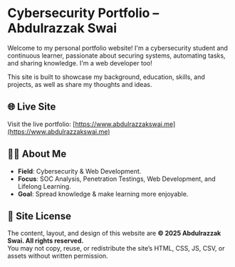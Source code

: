 # Cybersecurity Portfolio – Abdulrazzak Swai

Welcome to my personal portfolio website! I'm a cybersecurity student and continuous learner, passionate about securing systems, automating tasks, and sharing knowledge. I'm a web developer too!

This site is built to showcase my background, education, skills, and projects, as well as share my thoughts and ideas.

## 🌐 Live Site

Visit the live portfolio: [https://www.abdulrazzakswai.me](https://www.abdulrazzakswai.me)

## 👨‍💻 About Me

- **Field**: Cybersecurity & Web Development.
- **Focus**: SOC Analysis, Penetration Testings, Web Development, and Lifelong Learning.
- **Goal**: Spread knowledge & make learning more enjoyable.

## 🚫 Site License

The content, layout, and design of this website are **© 2025 Abdulrazzak Swai. All rights reserved.**  
You may not copy, reuse, or redistribute the site’s HTML, CSS, JS, CSV, or assets without written permission.
